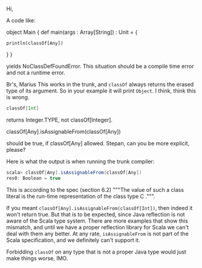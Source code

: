 Hi,

A code like:

object Main {
  def main(args : Array[String]) : Unit = {
    
    println(classOf[Any])
  }
}


yields NoClassDefFoundError. This situation should be a compile time error and not a runtime error.

Br's,
Marius
This works in the trunk, and `classOf` always returns the erased type of its argument. So in your example it will print `Object`.
I think, think this is wrong.

```scala
classOf[Int]
```

returns Integer.TYPE, not classOf[Integer].

classOf[Any].isAssignableFrom(classOf[Any])

should be true, if classOf[Any] allowed.
Stepan, can you be more explicit, please? 

Here is what the output is when running the trunk compiler:
```scala
scala> classOf[Any].isAssignableFrom(classOf[Any])
res0: Boolean = true
```

This is according to the spec (section 6.2) """The value of such a class literal is the run-time representation of the class type C .""".

If you meant `classOf[Any].isAssignableFrom(classOf[Int])`, then indeed it won't return true. But that is to be expected, since Java reflection is not aware of the Scala type system. There are more examples that show this mismatch, and until we have a proper reflection library for Scala we can't deal with them any better. At any rate, `isAssignableFrom` is not part of the Scala specification, and we definitely can't support it.

Forbidding `classOf` on any type that is not a proper Java type would just make things worse, IMO. 
